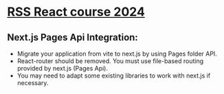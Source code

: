 # [RSS React course 2024](https://github.com/rolling-scopes-school/tasks/tree/master/react)
## Next.js Pages Api Integration:
- Migrate your application from vite to next.js by using Pages folder API.
- React-router should be removed. You must use file-based routing provided by next.js (Pages Api).
- You may need to adapt some existing libraries to work with next.js if necessary.